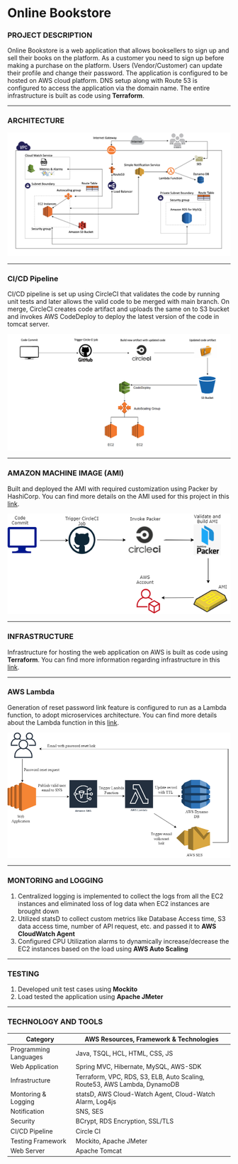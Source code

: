 # Online Bookstore

### PROJECT DESCRIPTION

Online Bookstore is a web application that allows booksellers to sign up and sell their books on the platform. As a customer you need to sign up before making a purchase on the platform. Users (Vendor/Customer) can update their profile and change their password. The application is configured to be hosted on AWS cloud platform. DNS setup along with Route 53 is configured to access the application via the domain name. The entire infrastructure is built as code using **Terraform**.

---

### ARCHITECTURE

<img alt="Architecture" src="https://github.com/V-Abhishek/online-bookstore/blob/main/images/IaaC.png" />

---

### CI/CD Pipeline

CI/CD pipeline is set up using CircleCI that validates the code by running unit tests and later allows the valid code to be merged with main branch. On merge, CircleCI creates code artifact and uploads the same on to S3 bucket and invokes AWS CodeDeploy to deploy the latest version of the code in tomcat server.

<img alt="CICD" src="https://github.com/V-Abhishek/online-bookstore/blob/main/images/CICD.png" />

---

### AMAZON MACHINE IMAGE (AMI)

Built and deployed the AMI with required customization using Packer by HashiCorp. You can find more details on the AMI used for this project in this [link]( https://github.com/V-Abhishek/amazon-machine-image).

<img alt="ami" src="https://github.com/v-abhishek/amazon-machine-image/blob/main/images/Architecture.png" />

---

### INFRASTRUCTURE

Infrastructure for hosting the web application on AWS is built as code using **Terraform**. You can find more information regarding infrastructure in this [link](https://github.com/V-Abhishek/aws-infrastructure).

---

### AWS Lambda

Generation of reset password link feature is configured to run as a Lambda function, to adopt microservices architecture. You can find more details about the Lambda function in this [link]( https://github.com/V-Abhishek/aws-lambda).

<img alt="Lambda" src="https://github.com/V-Abhishek/aws-lambda/blob/main/images/Lambda.png" />

---

### MONTORING and LOGGING

1. Centralized logging is implemented to collect the logs from all the EC2 instances and eliminated loss of log data when EC2 instances are brought down
2. Utilized statsD to collect custom metrics like Database Access time, S3 data access time, number of API request, etc. and passed it to **AWS CloudWatch Agent**
3. Configured CPU Utilization alarms to dynamically increase/decrease the EC2 instances based on the load using **AWS Auto Scaling**

---

### TESTING

1. Developed unit test cases using **Mockito**
2. Load tested the application using **Apache JMeter**

---

### TECHNOLOGY AND TOOLS

| Category | AWS Resources, Framework & Technologies |
| --- | --- |
| Programming Languages | Java, TSQL, HCL, HTML, CSS, JS |
| Web Application | Spring MVC, Hibernate, MySQL, AWS-SDK |
| Infrastructure | Terraform, VPC, RDS, S3, ELB, Auto Scaling, Route53, AWS Lambda, DynamoDB |
| Montoring & Logging | statsD, AWS Cloud-Watch Agent, Cloud-Watch Alarm, Log4js |
| Notification | SNS, SES |
| Security | BCrypt, RDS Encryption, SSL/TLS |
| CI/CD Pipeline | Circle CI |
| Testing Framework| Mockito, Apache JMeter |
| Web Server | Apache Tomcat |